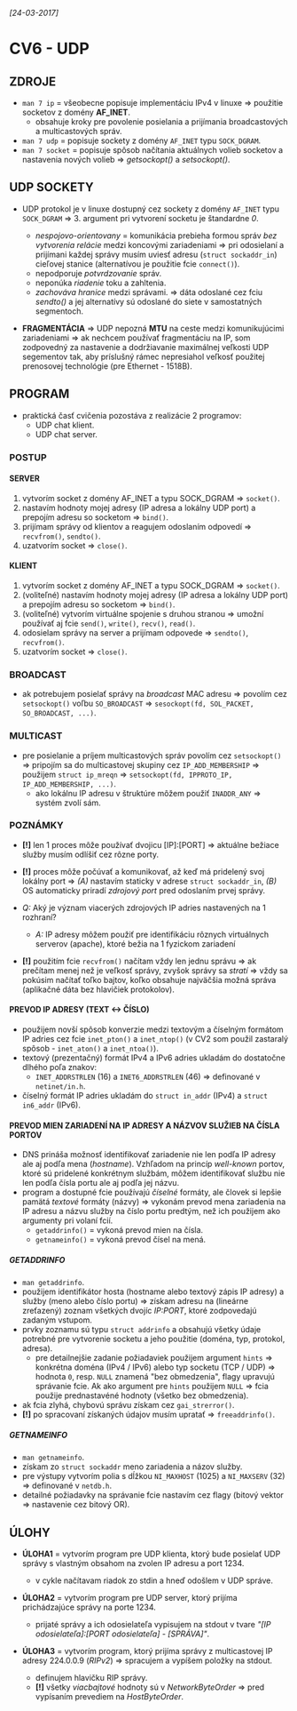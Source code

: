 _[24-03-2017]_

# CV6 - UDP

## ZDROJE

- `man 7 ip` = všeobecne popisuje implementáciu IPv4 v linuxe => použitie socketov z domény __AF_INET__.
    + obsahuje kroky pre povolenie posielania a prijímania broadcastových a multicastových správ. 
- `man 7 udp` = popisuje sockety z domény `AF_INET` typu `SOCK_DGRAM`.
- `man 7 socket` = popisuje spôsob načítania aktuálnych volieb socketov a nastavenia nových volieb => _getsockopt()_ a _setsockopt()_.

## UDP SOCKETY

- UDP protokol je v linuxe dostupný cez sockety z domény `AF_INET` typu `SOCK_DGRAM` => 3. argument pri vytvorení socketu je štandardne _0_.
    + _nespojovo-orientovany_ = komunikácia prebieha formou správ _bez vytvorenia relácie_ medzi koncovými zariadeniami => pri odosielaní a prijímani každej správy musím uviesť adresu (`struct sockaddr_in`) cieľovej stanice (alternatívou je použitie fcie `connect()`).
    + nepodporuje _potvrdzovanie_ správ.
    + neponúka _riadenie_ toku a zahltenia.
    + _zachováva hranice_ medzi správami. => dáta odoslané cez fciu _sendto()_ a jej alternatívy sú odoslané do siete v samostatných segmentoch.    

- __FRAGMENTÁCIA__ => UDP nepozná __MTU__ na ceste medzi komunikujúcimi zariadeniami => ak nechcem používať fragmentáciu na IP, som zodpovedný za nastavenie a dodržiavanie maximálnej veľkosti UDP segementov tak, aby príslušný rámec nepresiahol veľkosť použitej prenosovej technológie (pre Ethernet - 1518B).

## PROGRAM

- praktická časť cvičenia pozostáva z realizácie 2 programov:
    + UDP chat klient.
    + UDP chat server.
    
### POSTUP

#### SERVER

1. vytvorím socket z domény AF_INET a typu SOCK_DGRAM => `socket()`.
2. nastavím hodnoty mojej adresy (IP adresa a lokálny UDP port) a prepojím adresu so socketom => `bind()`.
3. prijímam správy od klientov a reagujem odoslaním odpovedí => `recvfrom()`, `sendto()`.
4. uzatvorím socket => `close()`.

#### KLIENT

1. vytvorím socket z domény AF_INET a typu SOCK_DGRAM => `socket()`.
2. (voliteľné) nastavím hodnoty mojej adresy (IP adresa a lokálny UDP port) a prepojím adresu so socketom => `bind()`.
3. (voliteľné) vytvorím virtuálne spojenie s druhou stranou => umožní používať aj fcie `send()`, `write()`, `recv()`, `read()`.
4. odosielam správy na server a prijímam odpovede => `sendto()`, `recvfrom()`.
5. uzatvorím socket => `close()`. 

### BROADCAST

- ak potrebujem posielať správy na _broadcast_ MAC adresu => povolím cez `setsockopt()` voľbu `SO_BROADCAST` => `sesockopt(fd, SOL_PACKET, SO_BROADCAST, ...)`.  

### MULTICAST

- pre posielanie a príjem multicastových správ povolím cez `setsockopt()` => pripojím sa do multicastovej skupiny cez `IP_ADD_MEMBERSHIP` => použijem `struct ip_mreqn` => `setsockopt(fd, IPPROTO_IP, IP_ADD_MEMBERSHIP, ...)`.
    + ako lokálnu IP adresu v štruktúre môžem použiť `INADDR_ANY` => systém zvolí sám.

### POZNÁMKY

- __[!]__ len 1 proces môže používať dvojicu [IP]:[PORT] => aktuálne bežiace služby musím odlíšiť cez rôzne porty.
- __[!]__ proces môže počúvať a komunikovať, až keď má pridelený svoj lokálny port => _(A)_ nastavím staticky v adrese `struct sockaddr_in`, _(B)_ OS automaticky priradí _zdrojový port_ pred odoslaním prvej správy.

- _Q:_ Aký je význam viacerých zdrojových IP adries nastavených na 1 rozhraní? 
    + _A:_ IP adresy môžem použiť pre identifikáciu rôznych virtuálnych serverov (apache), ktoré bežia na 1 fyzickom zariadení 

- __[!]__ použitím fcie `recvfrom()` načítam vždy len jednu správu => ak prečítam menej než je veľkosť správy, zvyšok správy sa _stratí_ => vždy sa pokúsim načítať toľko bajtov, koľko obsahuje najväčšia možná správa (aplikačné dáta bez hlavičiek protokolov). 

#### PREVOD IP ADRESY (TEXT <-> ČÍSLO) 

- použijem novší spôsob konverzie medzi textovým a číselným formátom IP adries cez fcie `inet_pton()` a `inet_ntop()` (v CV2 som použil zastaralý spôsob - `inet_aton()` a `inet_ntoa()`).
- textový (prezentačný) formát IPv4 a IPv6 adries ukladám do dostatočne dlhého poľa znakov:
    + `INET_ADDRSTRLEN` (16) a `INET6_ADDRSTRLEN` (46) => definované v `netinet/in.h`.
- číselný formát IP adries ukladám do `struct in_addr` (IPv4) a `struct in6_addr` (IPv6).

#### PREVOD MIEN ZARIADENÍ NA IP ADRESY A NÁZVOV SLUŽIEB NA ČÍSLA PORTOV

- DNS prináša možnosť identifikovať zariadenie nie len podľa IP adresy ale aj podľa mena (_hostname_). Vzhľadom na princíp _well-known_ portov, ktoré sú pridelené konkrétnym službám, môžem identifikovať službu nie len podľa čísla portu ale aj podľa jej názvu.
- program a dostupné fcie používajú _číselné_ formáty, ale človek si lepšie pamätá _textové_ formáty (názvy) => vykonám prevod mena zariadenia na IP adresu a názvu služby na číslo portu predtým, než ich použijem ako argumenty pri volaní fcií.
    + `getaddrinfo()` = vykoná prevod mien na čísla.
    + `getnameinfo()` = vykoná prevod čísel na mená.

##### GETADDRINFO

- `man getaddrinfo`.
- použijem identifikátor hosta (hostname alebo textový zápis IP adresy) a služby (meno alebo číslo portu) => získam adresu na (lineárne zreťazený) zoznam všetkých dvojíc _IP:PORT_, ktoré zodpovedajú zadaným vstupom.
- prvky zoznamu sú typu `struct addrinfo` a obsahujú všetky údaje potrebné pre vytvorenie socketu a jeho použitie (doména, typ, protokol, adresa).
    + pre detailnejšie zadanie požiadaviek použijem argument `hints` => konkrétna doména (IPv4 / IPv6) alebo typ socketu (TCP / UDP) => hodnota `0`, resp. `NULL` znamená "bez obmedzenia", flagy upravujú správanie fcie. Ak ako argument pre `hints` použijem `NULL` => fcia použije prednastavéné hodnoty (všetko bez obmedzenia).
- ak fcia zlyhá, chybovú správu získam cez `gai_strerror()`.
- __[!]__ po spracovaní získaných údajov musím upratať => `freeaddrinfo()`.

##### GETNAMEINFO

- `man getnameinfo`.
- získam zo `struct sockaddr` meno zariadenia a názov služby.
- pre výstupy vytvorím polia s dĺžkou `NI_MAXHOST` (1025) a `NI_MAXSERV` (32) => definované v `netdb.h`. 
- detailné požiadavky na správanie fcie nastavím cez flagy (bitový vektor => nastavenie cez bitový OR).

## ÚLOHY 

- __ÚLOHA1__ = vytvorím program pre UDP klienta, ktorý bude posielať UDP správy s vlastným obsahom na zvolen IP adresu a port 1234.    
    + v cykle načítavam riadok zo stdin a hneď odošlem v UDP správe.  

- __ÚLOHA2__ = vytvorím program pre UDP server, ktorý prijíma prichádzajúce správy na porte 1234.
    + prijaté správy a ich odosielateľa vypisujem na stdout v tvare _"[IP odosielateľa]:[PORT odosielateľa] - [SPRÁVA]"_.    

- __ÚLOHA3__ = vytvorím program, ktorý prijíma správy z multicastovej IP adresy 224.0.0.9 (_RIPv2_) => spracujem a vypíšem položky na stdout.  
    + definujem hlavičku RIP správy.
    + __[!]__ všetky _viacbajtové_ hodnoty sú v _NetworkByteOrder_ => pred vypísaním prevediem na _HostByteOrder_.
